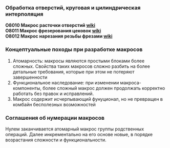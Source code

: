 ### Обработка отверстий, круговая и цилиндрическая интерполяция
__O8010 Макрос расточки отверстий [wiki](https://gitverse.ru/uway/cnc/wiki/WIKICNC-2)__\
__O8011 Макрос фрезерования цековок [wiki](https://gitverse.ru/uway/cnc/wiki/WIKICNC-2)__\
__O8012 Макрос нарезания резьбы фрезами [wiki](https://gitverse.ru/uway/cnc/wiki/WIKICNC-2)__
### Концептуальные походы при разработке макросов
1. Атомарность: макросы являются простыми блоками более сложных. Свойства таких макросов сложно разбить на более детальные требования, которые при этом не потеряют завершенности
2. Функциональное наследование: при изменении макроса-компоненты, более сложный макрос должен продолжать корректно работать без правок и исправлений.
3. Макрос содержит исчерпывающий фунуционал, но не превращен в комбайн бесполезных возможностей

### Соглашения об нумерации макросов
Нулем заканчивается атомарный макрос группы родственных операций. Далее инкрементально на его основе новые, в порядке возрастания сложности и функциональности. 
